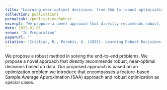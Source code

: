 ```yaml
---
title: "Learning near-optimal decisions: from SAA to robust optimization"
collection: publications
permalink: /publication/Robust
excerpt: 'We propose a novel approach that directly recommends robust, near-optimal decisions based on data within the context of contextual stochastic optimization problems.'
date: 2022-01-01
venue: 'In Preparation'
paperurl: ''
citation: 'Cristian, R., Perakis, G. (2022). Learning Robust Decisions for Contextual Stochastic Optimization Problems Directly from Data'
---
```


We propose a robust method in solving the end-to-end problems. We propose a novel approach that directly recommends robust, near-optimal decisions based on data. Our proposed approach is based on an optimization problem we introduce that encompasses a feature-based Sample Average Approximation (SAA) approach and robust optimization as special cases. 

<!-- [Download paper here](http://academicpages.github.io/files/paper3.pdf) -->

<!-- Recommended citation: Your Name, You. (2015). "Paper Title Number 3." <i>Journal 1</i>. 1(3). -->
